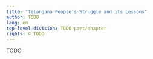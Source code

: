 ```yaml
---
title: "Telangana People's Struggle and its Lessons"
author: TODO
lang: en
top-level-division: TODO part/chapter
rights: © TODO
---
```


TODO

